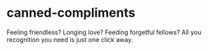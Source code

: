 # canned-compliments
Feeling friendless? Longing love? Feeding forgetful fellows? All you recognition you need is just one click away.
